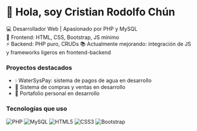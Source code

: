 # 👋 Hola, soy Cristian Rodolfo Chún

💻 Desarrollador Web | Apasionado por PHP y MySQL  
🎨 Frontend: HTML, CSS, Bootstrap, JS mínimo  
⚡ Backend: PHP puro, CRUDs
📚 Actualmente mejorando: integración de JS y frameworks ligeros en frontend-backend

### Proyectos destacados
- 💧 WaterSysPay: sistema de pagos de agua en desarrollo
- 🛒 Sistema de compras y ventas en desarrollo
- 📂 Portafolio personal en desarrollo

### Tecnologías que uso
![PHP](https://img.shields.io/badge/PHP-777BB4?logo=php&logoColor=white)
![MySQL](https://img.shields.io/badge/MySQL-005C84?logo=mysql&logoColor=white)
![HTML5](https://img.shields.io/badge/HTML5-E34F26?logo=html5&logoColor=white)
![CSS3](https://img.shields.io/badge/CSS3-1572B6?logo=css3&logoColor=white)
![Bootstrap](https://img.shields.io/badge/Bootstrap-563D7C?logo=bootstrap&logoColor=white)
